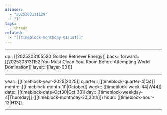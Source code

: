 ```yaml
---
aliases:
  - "2025303131129"
  - "1"
tags:
  - thread
related:
  - "[[timeblock-monthday-01|1st]]"
---
```




***

up:: [[2025303105520|Golden Retriever Energy]]
back:: 
forward:: [[2025303131152|You Must Clean Your Room Before Attempting World Domination]]
layer:: [[layer-001]]

***

year:: [[timeblock-year-2025|2025]]
quarter:: [[timeblock-quarter-4|Q4]]
month:: [[timeblock-month-10|October]]
week:: [[timeblock-week-44|W44]]
date:: [[timeblock-date-Oct30|Oct 30]]
day:: [[timeblock-weekday-4|Thursday]] ([[timeblock-monthday-30|30th]])
hour:: [[timeblock-hour-13|H13]]

***
